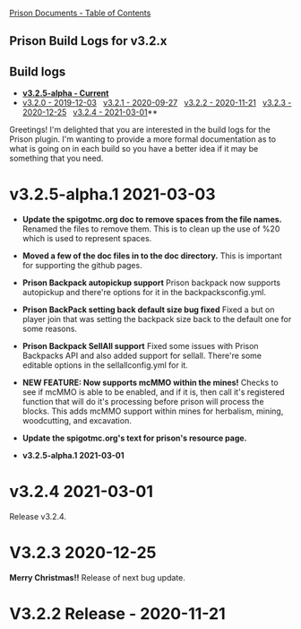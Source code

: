 [Prison Documents - Table of Contents](prison_docs_000_toc.md)

## Prison Build Logs for v3.2.x

## Build logs
 - **[v3.2.5-alpha - Current](changelog_v3.2.x.md)**
 - [v3.2.0 - 2019-12-03](prison_changelog_v3.2.0.md)&nbsp;&nbsp;
[v3.2.1 - 2020-09-27](prison_changelog_v3.2.1.md)&nbsp;&nbsp;
[v3.2.2 - 2020-11-21](prison_changelog_v3.2.2.md)&nbsp;&nbsp;
[v3.2.3 - 2020-12-25](prison_changelog_v3.2.3.md)&nbsp;&nbsp;
[v3.2.4 - 2021-03-01](prison_changelog_v3.2.4.md)**
 

Greetings!  I'm delighted that you are interested in the build logs for the
Prison plugin.  I'm wanting to provide a more formal documentation as to what 
is going on in each build so you have a better idea if it may be something 
that you need.


# v3.2.5-alpha.1 2021-03-03


* **Update the spigotmc.org doc to remove spaces from the file names.**
Renamed the files to remove them.  This is to clean up the use of %20 which is used to represent spaces.


* **Moved a few of the doc files in to the doc directory.**
This is important for supporting the github pages.


* **Prison Backpack autopickup support**
Prison backpack now supports autopickup and there're options for it in the backpacksconfig.yml.


* **Prison BackPack setting back default size bug fixed**
Fixed a but on player join that was setting the backpack size back to the default one for some reasons.


* **Prison Backpack SellAll support**
Fixed some issues with Prison Backpacks API and also added support for sellall. There're some editable options in the sellallconfig.yml for it.


* **NEW FEATURE: Now supports mcMMO within the mines!**
Checks to see if mcMMO is able to be enabled, and if it is, then call it's registered function that will do it's processing before prison will process the blocks.
This adds mcMMO support within mines for herbalism, mining, woodcutting, and excavation.


* **Update the spigotmc.org's text for prison's resource page.**  


* **v3.2.5-alpha.1 2021-03-01**



# **v3.2.4 2021-03-01**
  Release v3.2.4.



# V3.2.3 2020-12-25 
**Merry Christmas!!**
Release of next bug update.



# V3.2.2 Release - 2020-11-21


